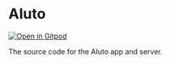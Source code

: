 # AIuto

[![Open in Gitpod](https://gitpod.io/button/open-in-gitpod.svg)](https://gitpod.io/#https://github.com/ManishaKallem/AIuto.git)

The source code for the AIuto app and server.
